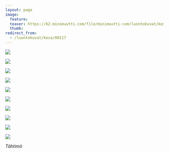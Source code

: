 ```yaml
---
layout: page
image:
  feature:
  teaser: https://b2.minimuutti.com/file/minimuutti-com/luontokuvat/kes%C3%A4/9/DS44873-245px.jpg
  thumb:
redirect_from:
  - /luontokuvat/kesa/00117
---
```


![](https://b2.minimuutti.com/file/minimuutti-com/luontokuvat/kes%C3%A4/9/DS44789-800px.jpg)

![](https://b2.minimuutti.com/file/minimuutti-com/luontokuvat/kes%C3%A4/9/DS44799-800px.jpg)

![](https://b2.minimuutti.com/file/minimuutti-com/luontokuvat/kes%C3%A4/9/DS44817-800px.jpg)

![](https://b2.minimuutti.com/file/minimuutti-com/luontokuvat/kes%C3%A4/9/DS44873-800px.jpg)

![](https://b2.minimuutti.com/file/minimuutti-com/luontokuvat/kes%C3%A4/9/DS44887-800px.jpg)

![](https://b2.minimuutti.com/file/minimuutti-com/luontokuvat/kes%C3%A4/9/DS44890-800px.jpg)

![](https://b2.minimuutti.com/file/minimuutti-com/luontokuvat/kes%C3%A4/9/DS44911-800px.jpg)

![](https://b2.minimuutti.com/file/minimuutti-com/luontokuvat/kes%C3%A4/9/DS44916-800px.jpg)

![](https://b2.minimuutti.com/file/minimuutti-com/luontokuvat/kes%C3%A4/9/DS44853-800px.jpg)

![](https://b2.minimuutti.com/file/minimuutti-com/luontokuvat/kes%C3%A4/9/DS44875-800px.jpg)

*Tähtimö*
